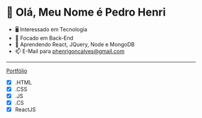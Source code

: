 # 👋 Olá, Meu Nome é Pedro Henri

- 🖥️ Interessado em Tecnologia
- 👀 Focado em Back-End
- 🌱 Aprendendo React, JQuery, Node e MongoDB
- 📫 E-Mail para phenrigoncalves@gmail.com

---

[Portfólio](www.pedrohenri.netlify.com)

-[x] .HTML
-[x] .CSS
-[x] .JS
-[x] .CS
-[x] ReactJS